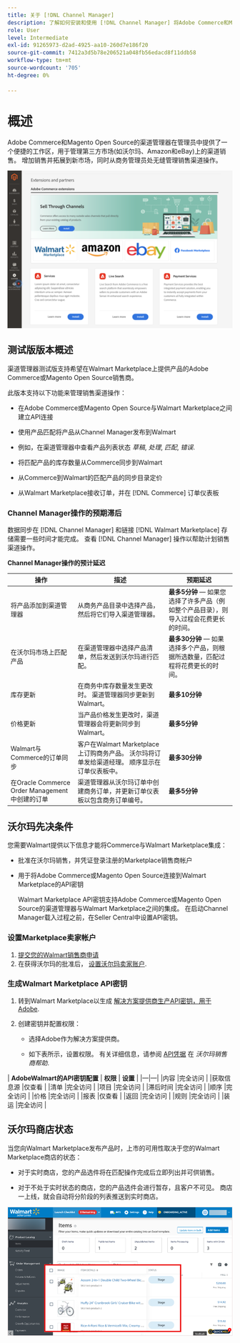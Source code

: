 ```yaml
---
title: 关于 [!DNL Channel Manager]
description: 了解如何安装和使用 [!DNL Channel Manager] 将Adobe Commerce和Magento Open Source商店与第三方市场集成，并创建销售渠道，从您的商务管理员无缝地管理市场列表、定价、库存和销售。
role: User
level: Intermediate
exl-id: 91265973-d2ad-4925-aa10-260d7e186f20
source-git-commit: 7412a3d5b78e206521a048fb56edacd8f11ddb58
workflow-type: tm+mt
source-wordcount: '705'
ht-degree: 0%

---
```


# 概述

Adobe Commerce和Magento Open Source的渠道管理器在管理员中提供了一个便捷的工作区，用于管理第三方市场(如沃尔玛、Amazon和eBay)上的渠道销售。 增加销售并拓展到新市场，同时从商务管理员处无缝管理销售渠道操作。

![[!DNL Channel Manager] 扩展管理员视图](assets/channel-manager-admin-entry-page.png)

## 测试版版本概述

渠道管理器测试版支持希望在Walmart Marketplace上提供产品的Adobe Commerce或Magento Open Source销售商。

此版本支持以下功能来管理销售渠道操作：

* 在Adobe Commerce或Magento Open Source与Walmart Marketplace之间建立API连接

* 使用产品匹配将产品从Channel Manager发布到Walmart

* 例如，在渠道管理器中查看产品列表状态 *草稿*, *处理*, *匹配*, *错误*.

* 将匹配产品的库存数量从Commerce同步到Walmart

* 从Commerce到Walmart的匹配产品的同步目录定价

* 从Walmart Marketplace接收订单，并在 [!DNL Commerce] 订单仪表板

### Channel Manager操作的预期滞后

数据同步在 [!DNL Channel Manager] 和链接 [!DNL Walmart Marketplace] 存储需要一些时间才能完成。 查看 [!DNL Channel Manager] 操作以帮助计划销售渠道操作。

**Channel Manager操作的预计延迟**

| **操作** | **描述** | **预期延迟** |
|--------------------------------------------|-----------------------------------------------------------------------------------------------------------------------------------------------|---------------------------------------------------------------------------------------------------------------------------|
| 将产品添加到渠道管理器 | 从商务产品目录中选择产品，然后将它们导入渠道管理器。 | **最多5分钟** — 如果您选择了许多产品（例如整个产品目录），则导入过程会花费更长的时间。 |
| 在沃尔玛市场上匹配产品 | 在渠道管理器中选择产品清单，然后发送到沃尔玛进行匹配。 | **最多30分钟** — 如果选择多个产品，则根据所选数量，匹配过程将花费更长的时间。 |
| 库存更新 | 在商务中库存数量发生更改时。 渠道管理器同步更新到Walmart。 | **最多10分钟** |
| 价格更新 | 当产品价格发生更改时，渠道管理器会将更新同步到Walmart。 | **最多5分钟** |
| Walmart与Commerce的订单同步 | 客户在Walmart Marketplace上订购商务产品。 沃尔玛将订单发给渠道经理。 顺序显示在订单仪表板中。 | **最多30分钟** |
| 在Oracle Commerce Order Management中创建的订单 | 渠道管理器从沃尔玛订单中创建商务订单，并更新订单仪表板以包含商务订单编号。 | **最多5分钟** |

## 沃尔玛先决条件

您需要Walmart提供以下信息才能将Commerce与Walmart Marketplace集成：

* 批准在沃尔玛销售，并凭证登录注册的Marketplace销售商帐户

* 用于将Adobe Commerce或Magento Open Source连接到Walmart Marketplace的API密钥

   Walmart Marketplace API密钥支持Adobe Commerce或Magento Open Source的渠道管理器与Walmart Marketplace之间的集成。 在启动Channel Manager载入过程之前，在Seller Central中设置API密钥。

### 设置Marketplace卖家帐户

1. [提交您的Walmart销售商申请](https://marketplace-apply.walmart.com/apply?id=0014M00001zivMpQAI)
2. 在获得沃尔玛的批准后， [设置沃尔玛卖家账户](https://sellerhelp.walmart.com/seller/s/guide?article=000008219).

### 生成Walmart Marketplace API密钥

1. 转到Walmart Marketplace以生成 [解决方案提供商生产API密钥，用于Adobe](https://developer.walmart.com/#preloginModal?redirectUri=https%3A%2F%2Fdeveloper.walmart.com%2Faccount%2FgenerateKey).

1. 创建密钥并配置权限：

   * 选择Adobe作为解决方案提供商。

   * 如下表所示，设置权限。 有关详细信息，请参阅 [API凭据](https://sellerhelp.walmart.com/seller/s/guide?article=000006422) 在 *沃尔玛销售商帮助*.

&#x200B;|    **AdobeWalmart的API密钥配置**
&#x200B;| **权限** | **设置** | |—|—| |内容 |完全访问 | |获取信息源 |仅查看 | |清单 |完全访问 | |项目 |完全访问 | |滞后时间 |完全访问 | |顺序 |完全访问 | |价格 |完全访问 | |报表 |仅查看 | |返回 |完全访问 | |规则 |完全访问 | |装运 |完全访问 |

## 沃尔玛商店状态

当您向Walmart Marketplace发布产品时，上市的可用性取决于您的Walmart Marketplace商店的状态：

* 对于实时商店，您的产品选件将在匹配操作完成后立即列出并可供销售。

* 对于不处于实时状态的商店，您的产品选件会进行暂存，且客户不可见。 商店一上线，就会自动将分阶段的列表推送到实时商店。


![[!DNL Walmart Seller Central] 暂存产品](assets/walmart-seller-central-staged.png)
